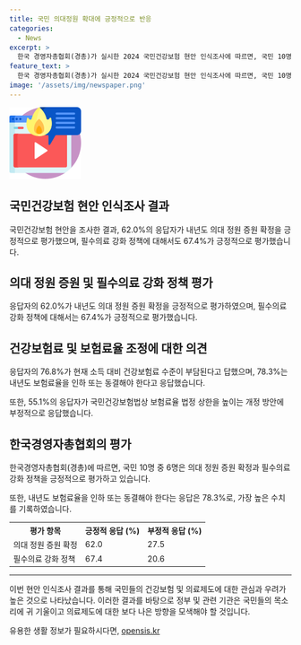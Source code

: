 ```yaml
---
title: 국민 의대정원 확대에 긍정적으로 반응
categories:
  - News
excerpt: >
  한국 경영자총협회(경총)가 실시한 2024 국민건강보험 현안 인식조사에 따르면, 국민 10명 중 6명이 내년 의대 정원 증원과 필수의료 강화 정책을 긍정적으로 평가했다. 특히 응답자의 62.0%가 내년도 의대정원 증원 확정에 긍정적으로 응답하며, 필수의료 강화 정책에 대해서도 67.4%가 긍정적인 반응을 보였다. 또한, 건강보험료에 대한 부담감을 지적하는 응답이 높아, 보험료율 조정에 대한 의견도 집중되고 있다. 본 조사 결과는 정부의 정책에 대한 국민의 관심과 우려를 반영하고 있다. SBS Biz는 뉴스로부터의 다양한 제보를 환영하고 있다. (150자)
feature_text: >
  한국 경영자총협회(경총)가 실시한 2024 국민건강보험 현안 인식조사에 따르면, 국민 10명 중 6명이 내년 의대 정원 증원과 필수의료 강화 정책을 긍정적으로 평가했다. 특히 응답자의 62.0%가 내년도 의대정원 증원 확정에 긍정적으로 응답하며, 필수의료 강화 정책에 대해서도 67.4%가 긍정적인 반응을 보였다. 또한, 건강보험료에 대한 부담감을 지적하는 응답이 높아, 보험료율 조정에 대한 의견도 집중되고 있다. 본 조사 결과는 정부의 정책에 대한 국민의 관심과 우려를 반영하고 있다. SBS Biz는 뉴스로부터의 다양한 제보를 환영하고 있다. (150자)
image: '/assets/img/newspaper.png'
---
```


<p><img src="/assets/img/news.png" alt="rentncar 속보" /></p>

<h2 data-ke-size="size26">국민건강보험 현안 인식조사 결과</h2>

<p data-ke-size="size16">국민건강보험 현안을 조사한 결과, 62.0%의 응답자가 내년도 의대 정원 증원 확정을 긍정적으로 평가했으며, 필수의료 강화 정책에 대해서도 67.4%가 긍정적으로 평가했습니다.</p>

<h2 data-ke-size="size26">의대 정원 증원 및 필수의료 강화 정책 평가</h2>

<p data-ke-size="size16">응답자의 62.0%가 내년도 의대 정원 증원 확정을 긍정적으로 평가하였으며, 필수의료 강화 정책에 대해서는 67.4%가 긍정적으로 평가했습니다.</p>

<h2 data-ke-size="size26">건강보험료 및 보험료율 조정에 대한 의견</h2>

<p data-ke-size="size16">응답자의 76.8%가 현재 소득 대비 건강보험료 수준이 부담된다고 답했으며, 78.3%는 내년도 보험료율을 인하 또는 동결해야 한다고 응답했습니다.</p>

<p data-ke-size="size16">또한, 55.1%의 응답자가 국민건강보험법상 보험료율 법정 상한을 높이는 개정 방안에 부정적으로 응답했습니다.</p>

<h2 data-ke-size="size26">한국경영자총협회의 평가</h2>

<p data-ke-size="size16">한국경영자총협회(경총)에 따르면, 국민 10명 중 6명은 의대 정원 증원 확정과 필수의료 강화 정책을 긍정적으로 평가하고 있습니다.</p>

<p data-ke-size="size16">또한, 내년도 보험료율을 인하 또는 동결해야 한다는 응답은 78.3%로, 가장 높은 수치를 기록하였습니다.</p>

<table>
  <tr>
    <th>평가 항목</th>
    <th>긍정적 응답 (%)</th>
    <th>부정적 응답 (%)</th>
  </tr>
  <tr>
    <td>의대 정원 증원 확정</td>
    <td>62.0</td>
    <td>27.5</td>
  </tr>
  <tr>
    <td>필수의료 강화 정책</td>
    <td>67.4</td>
    <td>20.6</td>
  </tr>
</table>

<hr>

<p>이번 현안 인식조사 결과를 통해 국민들의 건강보험 및 의료제도에 대한 관심과 우려가 높은 것으로 나타났습니다. 이러한 결과를 바탕으로 정부 및 관련 기관은 국민들의 목소리에 귀 기울이고 의료제도에 대한 보다 나은 방향을 모색해야 할 것입니다.</p>
유용한 생활 정보가 필요하시다면, <a href="https://opensis.kr" rel="dofollow">opensis.kr</a>


